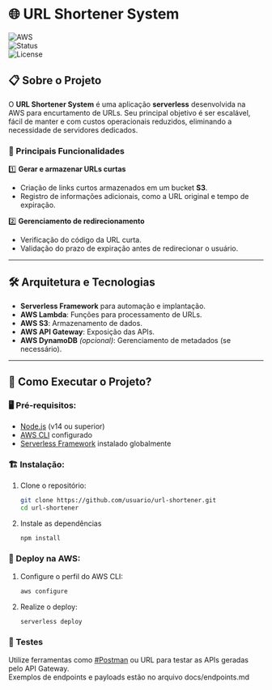 # 🌐 URL Shortener System

![AWS](https://img.shields.io/badge/AWS-Serverless-orange?style=flat&logo=amazonaws)  
![Status](https://img.shields.io/badge/Status-In%20Development-blue?style=flat&logo=github)  
![License](https://img.shields.io/badge/License-MIT-green?style=flat&logo=open-source-initiative)

## 📋 Sobre o Projeto

O **URL Shortener System** é uma aplicação **serverless** desenvolvida na AWS para encurtamento de URLs. Seu principal
objetivo é ser escalável, fácil de manter e com custos operacionais reduzidos, eliminando a necessidade de servidores
dedicados.

### 🚀 Principais Funcionalidades

1️⃣ **Gerar e armazenar URLs curtas**

- Criação de links curtos armazenados em um bucket **S3**.
- Registro de informações adicionais, como a URL original e tempo de expiração.

2️⃣ **Gerenciamento de redirecionamento**

- Verificação do código da URL curta.
- Validação do prazo de expiração antes de redirecionar o usuário.

---

## 🛠️ Arquitetura e Tecnologias

- **Serverless Framework** para automação e implantação.
- **AWS Lambda**: Funções para processamento de URLs.
- **AWS S3**: Armazenamento de dados.
- **AWS API Gateway**: Exposição das APIs.
- **AWS DynamoDB** *(opcional)*: Gerenciamento de metadados (se necessário).

---

## 🎯 Como Executar o Projeto?

### 🖥️ Pré-requisitos:

- [Node.js](https://nodejs.org/) (v14 ou superior)
- [AWS CLI](https://aws.amazon.com/cli/) configurado
- [Serverless Framework](https://www.serverless.com/) instalado globalmente

### 🏗️ Instalação:

1. Clone o repositório:
   ```bash
   git clone https://github.com/usuario/url-shortener.git
   cd url-shortener

2. Instale as dependências
   ```bash
   npm install

### 🚀 Deploy na AWS:

1. Configure o perfil do AWS CLI:
   ```bash
   aws configure
   
2. Realize o deploy:
   ```bash
   serverless deploy


### 🧪 Testes
Utilize ferramentas como [#Postman](https://www.postman.com) ou URL para testar as APIs geradas pelo API Gateway.  
Exemplos de endpoints e payloads estão no arquivo docs/endpoints.md